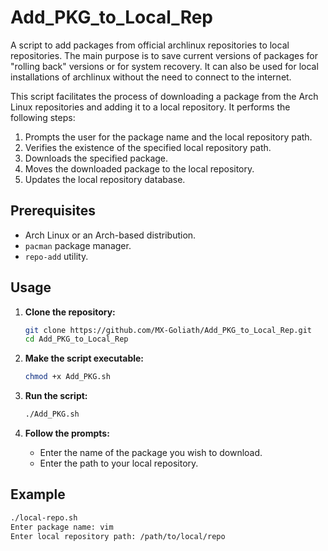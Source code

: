 # Add_PKG_to_Local_Rep
A script to add packages from official archlinux repositories to local repositories. The main purpose is to save current versions of packages for "rolling back" versions or for system recovery. It can also be used for local installations of archlinux without the need to connect to the internet. 

This script facilitates the process of downloading a package from the Arch Linux repositories and adding it to a local repository. It performs the following steps:

1. Prompts the user for the package name and the local repository path.
2. Verifies the existence of the specified local repository path.
3. Downloads the specified package.
4. Moves the downloaded package to the local repository.
5. Updates the local repository database.

## Prerequisites

- Arch Linux or an Arch-based distribution.
- `pacman` package manager.
- `repo-add` utility.

## Usage

1. **Clone the repository:**

    ```bash
    git clone https://github.com/MX-Goliath/Add_PKG_to_Local_Rep.git
    cd Add_PKG_to_Local_Rep
    ```

2. **Make the script executable:**

    ```bash
    chmod +x Add_PKG.sh
    ```

3. **Run the script:**

    ```bash
    ./Add_PKG.sh
    ```

4. **Follow the prompts:**
    - Enter the name of the package you wish to download.
    - Enter the path to your local repository.

## Example

```bash
./local-repo.sh
Enter package name: vim
Enter local repository path: /path/to/local/repo
```


